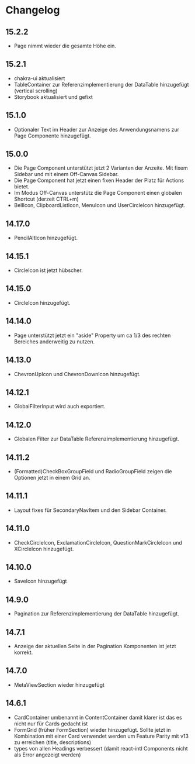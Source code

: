 # Changelog

## 15.2.2

- Page nimmt wieder die gesamte Höhe ein.

## 15.2.1

- chakra-ui aktualisiert
- TableContainer zur Referenzimplementierung der DataTable hinzugefügt (vertical scrolling)
- Storybook aktualisiert und gefixt

## 15.1.0

- Optionaler Text im Header zur Anzeige des Anwendungsnamens zur Page Componente hinzugefügt.

## 15.0.0

- Die Page Component unterstützt jetzt 2 Varianten der Anzeite. Mit fixem Sidebar und mit einem Off-Canvas Sidebar.
- Die Page Component hat jetzt einen fixen Header der Platz für Actions bietet.
- Im Modus Off-Canvas unterstütz die Page Component einen globalen Shortcut (derzeit CTRL+m)
- BellIcon, ClipboardListIcon, MenuIcon und UserCircleIcon hinzugefügt.

## 14.17.0

- PencilAltIcon hinzugefügt.

## 14.15.1

- CircleIcon ist jetzt hübscher.

## 14.15.0

- CircleIcon hinzugefügt.

## 14.14.0

- Page unterstützt jetzt ein "aside" Property um ca 1/3 des rechten Bereiches anderweitig zu nutzen.

## 14.13.0

- ChevronUpIcon und ChevronDownIcon hinzugefügt.

## 14.12.1

- GlobalFilterInput wird auch exportiert.

## 14.12.0

- Globalen Filter zur DataTable Referenzimplementierung hinzugefügt.

## 14.11.2

- (Formatted)CheckBoxGroupField und RadioGroupField zeigen die Optionen jetzt in einem Grid an. 

## 14.11.1

- Layout fixes für SecondaryNavItem und den Sidebar Container.

## 14.11.0

- CheckCircleIcon, ExclamationCircleIcon, QuestionMarkCircleIcon und XCircleIcon hinzugefügt.

## 14.10.0

- SaveIcon hinzugefügt

## 14.9.0

- Pagination zur Referenzimplementierung der DataTable hinzugefügt.

## 14.7.1

- Anzeige der aktuellen Seite in der Pagination Komponenten ist jetzt korrekt.

## 14.7.0

- MetaViewSection wieder hinzugefügt

## 14.6.1

- CardContainer umbenannt in ContentContainer damit klarer ist das es nicht nur für Cards gedacht ist
- FormGrid (früher FormSection) wieder hinzugefügt. Sollte jetzt in Kombination mit einer Card verwendet werden um Feature Parity mit v13 zu erreichen (title, descriptions)
- types von allen Headings verbessert (damit react-intl Components nicht als Error angezeigt werden)
